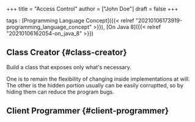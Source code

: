 +++
title = "Access Control"
author = ["John Doe"]
draft = false
+++

tags
: [Programming Language Concept]({{< relref "20210106173919-programming_language_concept" >}}), [On Java 8]({{< relref "20210106162054-on_java_8" >}})


## Class Creator {#class-creator}

Build a class that exposes only what's necessary.

One is to remain the flexibility of changing inside implementations at will.
The other is the hidden portion usually can be easily corruptted, so by hiding them can reduce the program bugs.


## Client Programmer {#client-programmer}
